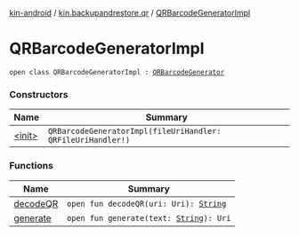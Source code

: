 [kin-android](../../index.md) / [kin.backupandrestore.qr](../index.md) / [QRBarcodeGeneratorImpl](./index.md)

# QRBarcodeGeneratorImpl

`open class QRBarcodeGeneratorImpl : `[`QRBarcodeGenerator`](../-q-r-barcode-generator/index.md)

### Constructors

| Name | Summary |
|---|---|
| [&lt;init&gt;](-init-.md) | `QRBarcodeGeneratorImpl(fileUriHandler: QRFileUriHandler!)` |

### Functions

| Name | Summary |
|---|---|
| [decodeQR](decode-q-r.md) | `open fun decodeQR(uri: Uri): `[`String`](https://kotlinlang.org/api/latest/jvm/stdlib/kotlin/-string/index.html) |
| [generate](generate.md) | `open fun generate(text: `[`String`](https://kotlinlang.org/api/latest/jvm/stdlib/kotlin/-string/index.html)`): Uri` |
